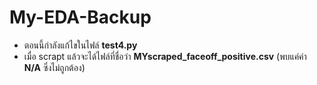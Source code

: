 # My-EDA-Backup
- ตอนนี้กำลังแก้ไขในไฟล์ **test4.py**
- เมื่อ scrapt แล้วจะได้ไฟล์ที่ชื่อว่า **MYscraped_faceoff_positive.csv**
  (พบแค่ค่า **N/A** ซึ่งไม่ถูกต้อง)
